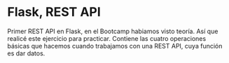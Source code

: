 # Flask, REST API
 Primer REST API en Flask, en el Bootcamp habiamos visto teoría. Así que realicé este ejercicio para practicar.
Contiene las cuatro operaciones básicas que hacemos cuando trabajamos con una REST API, cuya función es dar datos.
